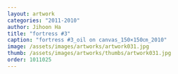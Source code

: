 ```yaml
---
layout: artwork
categories: "2011-2010"
author: Jihoon Ha
title: "fortress #3"
caption: "fortress #3_oil on canvas_150×150㎝_2010"
image: /assets/images/artworks/artwork031.jpg
thumb: /assets/images/artworks/thumbs/artwork031.jpg
order: 1011025
---
```

